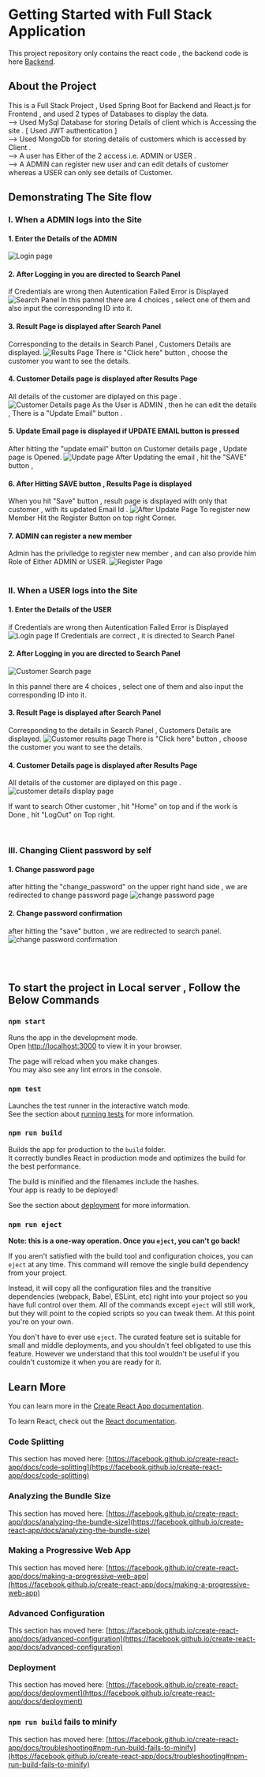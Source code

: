# Getting Started with Full Stack Application

This project repository only contains the react code , the backend code is here [Backend](https://github.com/sjatin050/FullStack_SpringReact_Backend/tree/main).

## About the Project 

This is a Full Stack Project , Used Spring Boot for Backend and React.js for Frontend , and used 2 types of Databases to display the data.
</br>
--> Used MySql Database for storing Details of client which is Accessing the site . [ Used JWT authentication ]
</br>
--> Used MongoDb for storing details of customers which is accessed by Client . 
</br>
--> A user has Either of the 2 access i.e. ADMIN or USER .
</br>
  --> A ADMIN can register new user and can edit details of customer whereas a USER can only see details of Customer.

## Demonstrating The Site flow

### I. When a ADMIN logs into the Site 

#### 1. Enter the Details of the ADMIN
![Login page](https://github.com/sjatin050/FullStack_Project_SpringReact/blob/master/public/screenshots/admin/login%20page.png)
</br>

#### 2. After Logging in you are directed to Search Panel 
if Credentials are wrong then Autentication Failed Error is Displayed
![Search Panel](https://github.com/sjatin050/FullStack_Project_SpringReact/blob/master/public/screenshots/admin/search%20panel.png)
In this pannel there are 4 choices , select one of them and also input the corresponding ID into it.
</br>

#### 3. Result Page is displayed after Search Panel
Corresponding to the details in Search Panel , Customers Details are displayed.
![Results Page](https://github.com/sjatin050/FullStack_Project_SpringReact/blob/master/public/screenshots/admin/all%20customers%20.png)
There is "Click here" button , choose the customer you want to see the details.
</br>

#### 4. Customer Details page is displayed after Results Page
All details of the customer are diplayed on this page .
![Customer Details page](https://github.com/sjatin050/FullStack_Project_SpringReact/blob/master/public/screenshots/admin/customer%20details.png)
As the User is ADMIN , then he can edit the details , There is a "Update Email" button .
</br>

#### 5. Update Email page is displayed if UPDATE EMAIL button is pressed
After hitting the "update email" button on Customer details page , Update page is Opened.
![Update page](https://github.com/sjatin050/FullStack_Project_SpringReact/blob/master/public/screenshots/admin/update%20page.png)
After Updating the email , hit the "SAVE" button , 
</br>

#### 6. After Hitting SAVE button , Results Page is displayed 
When you hit "Save" button , result page is displayed with only that customer , with its updated Email Id .
![After Update Page](https://github.com/sjatin050/FullStack_Project_SpringReact/blob/master/public/screenshots/admin/after%20update.png)
To register new Member Hit the Register Button on top right Corner.
</br>

#### 7. ADMIN can register a new member 
Admin has the priviledge to register new member , and can also provide him Role of Either ADMIN or USER.
![Register Page](https://github.com/sjatin050/FullStack_Project_SpringReact/blob/master/public/screenshots/admin/register%20page.png)
</br>
</br>

### II. When a USER logs into the Site 

#### 1. Enter the Details of the USER
if Credentials are wrong then Autentication Failed Error is Displayed
![Login page](https://github.com/sjatin050/FullStack_Project_SpringReact/blob/master/public/screenshots/user/login%20page.png)
If Credentials are correct , it is directed to Search Panel
</br>

#### 2. After Logging in you are directed to Search Panel 
![Customer Search page](https://github.com/sjatin050/FullStack_Project_SpringReact/blob/master/public/screenshots/user/search%20panel.png)

In this pannel there are 4 choices , select one of them and also input the corresponding ID into it.
</br>

#### 3. Result Page is displayed after Search Panel
Corresponding to the details in Search Panel , Customers Details are displayed.
![Customer results page](https://github.com/sjatin050/FullStack_Project_SpringReact/blob/master/public/screenshots/user/All%20customers.png)
There is "Click here" button , choose the customer you want to see the details.
</br>

#### 4. Customer Details page is displayed after Results Page
All details of the customer are diplayed on this page .
![customer details display page](https://github.com/sjatin050/FullStack_Project_SpringReact/blob/master/public/screenshots/user/customer%20details.png)

If want to search Other customer , hit "Home" on top and if the work is Done , hit "LogOut" on Top right.

</br>

### III. Changing Client password by self

#### 1. Change password page
after hitting the "change_password" on the upper right hand side , we are redirected to change password page
![change password page](https://github.com/sjatin050/FullStack_Project_SpringReact/blob/master/public/screenshots/password/password%20change%20page.png)

#### 2. Change password confirmation
after hitting the "save" button , we are redirected to search panel.
![change password confirmation](https://github.com/sjatin050/FullStack_Project_SpringReact/blob/master/public/screenshots/password/change%20confirmation.png)

</br>
</br>

## To start the project in Local server , Follow the Below Commands

### `npm start`

Runs the app in the development mode.\
Open [http://localhost:3000](http://localhost:3000) to view it in your browser.

The page will reload when you make changes.\
You may also see any lint errors in the console.

### `npm test`

Launches the test runner in the interactive watch mode.\
See the section about [running tests](https://facebook.github.io/create-react-app/docs/running-tests) for more information.

### `npm run build`

Builds the app for production to the `build` folder.\
It correctly bundles React in production mode and optimizes the build for the best performance.

The build is minified and the filenames include the hashes.\
Your app is ready to be deployed!

See the section about [deployment](https://facebook.github.io/create-react-app/docs/deployment) for more information.

### `npm run eject`

**Note: this is a one-way operation. Once you `eject`, you can't go back!**

If you aren't satisfied with the build tool and configuration choices, you can `eject` at any time. This command will remove the single build dependency from your project.

Instead, it will copy all the configuration files and the transitive dependencies (webpack, Babel, ESLint, etc) right into your project so you have full control over them. All of the commands except `eject` will still work, but they will point to the copied scripts so you can tweak them. At this point you're on your own.

You don't have to ever use `eject`. The curated feature set is suitable for small and middle deployments, and you shouldn't feel obligated to use this feature. However we understand that this tool wouldn't be useful if you couldn't customize it when you are ready for it.

## Learn More

You can learn more in the [Create React App documentation](https://facebook.github.io/create-react-app/docs/getting-started).

To learn React, check out the [React documentation](https://reactjs.org/).

### Code Splitting

This section has moved here: [https://facebook.github.io/create-react-app/docs/code-splitting](https://facebook.github.io/create-react-app/docs/code-splitting)

### Analyzing the Bundle Size

This section has moved here: [https://facebook.github.io/create-react-app/docs/analyzing-the-bundle-size](https://facebook.github.io/create-react-app/docs/analyzing-the-bundle-size)

### Making a Progressive Web App

This section has moved here: [https://facebook.github.io/create-react-app/docs/making-a-progressive-web-app](https://facebook.github.io/create-react-app/docs/making-a-progressive-web-app)

### Advanced Configuration

This section has moved here: [https://facebook.github.io/create-react-app/docs/advanced-configuration](https://facebook.github.io/create-react-app/docs/advanced-configuration)

### Deployment

This section has moved here: [https://facebook.github.io/create-react-app/docs/deployment](https://facebook.github.io/create-react-app/docs/deployment)

### `npm run build` fails to minify

This section has moved here: [https://facebook.github.io/create-react-app/docs/troubleshooting#npm-run-build-fails-to-minify](https://facebook.github.io/create-react-app/docs/troubleshooting#npm-run-build-fails-to-minify)
